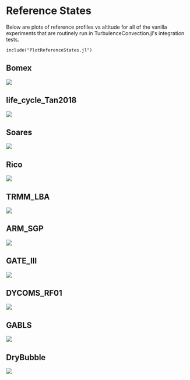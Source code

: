 # Reference States

Below are plots of reference profiles vs altitude for all of the vanilla experiments that are routinely run in TurbulenceConvection.jl's integration tests.

```@example
include("PlotReferenceStates.jl")
```

## Bomex
![](Bomex.svg)

## life\_cycle\_Tan2018
![](life_cycle_Tan2018.svg)

## Soares
![](Soares.svg)

## Rico
![](Rico.svg)

## TRMM\_LBA
![](TRMM_LBA.svg)

## ARM\_SGP
![](ARM_SGP.svg)

## GATE\_III
![](GATE_III.svg)

## DYCOMS\_RF01
![](DYCOMS_RF01.svg)

## GABLS
![](GABLS.svg)

## DryBubble
![](DryBubble.svg)


